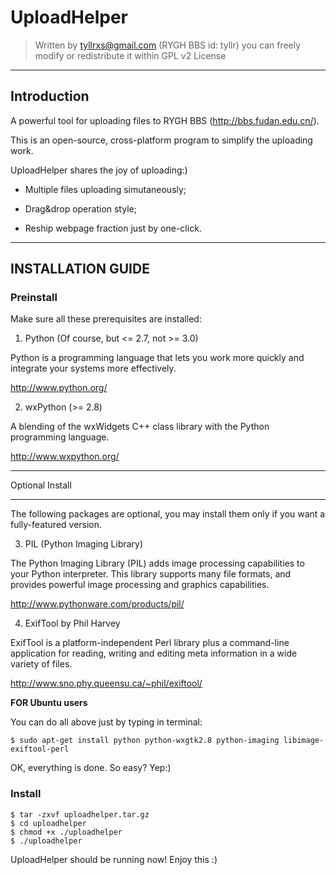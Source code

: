 # UploadHelper #

> Written by tyllrxs@gmail.com (RYGH BBS id: tyllr)
> you can freely modify or redistribute it within GPL v2 License


---


## Introduction ##

A powerful tool for uploading files to RYGH BBS (http://bbs.fudan.edu.cn/).

This is an open-source, cross-platform program to simplify the uploading work.

UploadHelper shares the joy of uploading:)

  * Multiple files uploading simutaneously;

  * Drag&drop operation style;

  * Reship webpage fraction just by one-click.


---


## INSTALLATION GUIDE ##

### Preinstall ###

Make sure all these prerequisites are installed:

1) Python (Of course, but <= 2.7, not >= 3.0)

Python is a programming language that lets you work more quickly and integrate your systems more effectively.

http://www.python.org/


2) wxPython (>= 2.8)

A blending of the wxWidgets C++ class library with the Python programming language.

http://www.wxpython.org/


---

Optional Install

---


The following packages are optional, you may install them only if you want a fully-featured version.

3) PIL (Python Imaging Library)

The Python Imaging Library (PIL) adds image processing capabilities to your Python interpreter. This library supports many file formats, and provides powerful image processing and graphics capabilities.

http://www.pythonware.com/products/pil/


4) ExifTool by Phil Harvey

ExifTool is a platform-independent Perl library plus a command-line application for reading, writing and editing meta information in a wide variety of files.

http://www.sno.phy.queensu.ca/~phil/exiftool/


**FOR Ubuntu users**

You can do all above just by typing in terminal:
```
$ sudo apt-get install python python-wxgtk2.8 python-imaging libimage-exiftool-perl
```
OK, everything is done. So easy? Yep:)


### Install ###
```
$ tar -zxvf uploadhelper.tar.gz
$ cd uploadhelper
$ chmod +x ./uploadhelper
$ ./uploadhelper
```

UploadHelper should be running now! Enjoy this :)